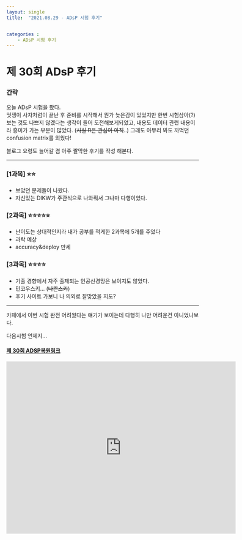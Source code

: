 ```yaml
---
layout: single
title:  "2021.08.29 - ADsP 시험 후기"


categories : 
    - ADsP 시험 후기
---
```


# 제 30회 ADsP 후기

### 간략

오늘 ADsP 시험을 봤다.  
멋쟁이 사자처럼이 끝난 후 준비를 시작해서 뭔가 늦은감이 있었지만 한번 시험삼아(?) 보는 것도 나쁘지 않겠다는 생각이 들어 도전해보게되었고, 내용도 데이터 관련 내용이라 흥미가 가는 부분이 많았다.
(<del>사실 R은 관심이 아직</del>..) 그래도 아무리 봐도 까먹던 confusion matrix를 외웠다!

블로그 요령도 늘어갈 겸 아주 짤막한 후기를 작성 해본다.

---

### [1과목] ⭐⭐  

- 보았던 문제들이 나왔다. 
- 자신있는 DIKW가 주관식으로 나와줘서 그나마 다행이었다.

### [2과목] ⭐⭐⭐⭐⭐

- 난이도는 상대적인지라 내가 공부를 적게한 2과목에 5개를 주었다
- 과락 예상
- accuracy&deploy 만세

### [3과목] ⭐⭐⭐⭐
- 기출 경향에서 자주 출제되는 인공신경망은 보이지도 않았다.
- 민코우스키... (<del>나쁜스키</del>)
- 후기 사이트 가보니 나 의외로 잘맞았을 지도?

---

카페에서 이번 시험 완전 어려웠다는 얘기가 보이는데 다행히 나만 어려운건 아니었나보다.

다음시험 언제지...

#### [제 30회 ADSP복원링크](https://cafe.naver.com/sqlpd/23464)

<iframe src="https://www.google.com/maps/embed?pb=!1m18!1m12!1m3!1d3163.3122697645836!2d126.86712531556859!3d37.54770603296334!2m3!1f0!2f0!3f0!3m2!1i1024!2i768!4f13.1!3m3!1m2!1s0x357c9ea772936d3b%3A0xb71428142adbd086!2z7JaR64-Z7KSR7ZWZ6rWQ!5e0!3m2!1sko!2skr!4v1630261928017!5m2!1sko!2skr" width="600" height="450" style="border:0;" allowfullscreen="" loading="lazy"></iframe>

